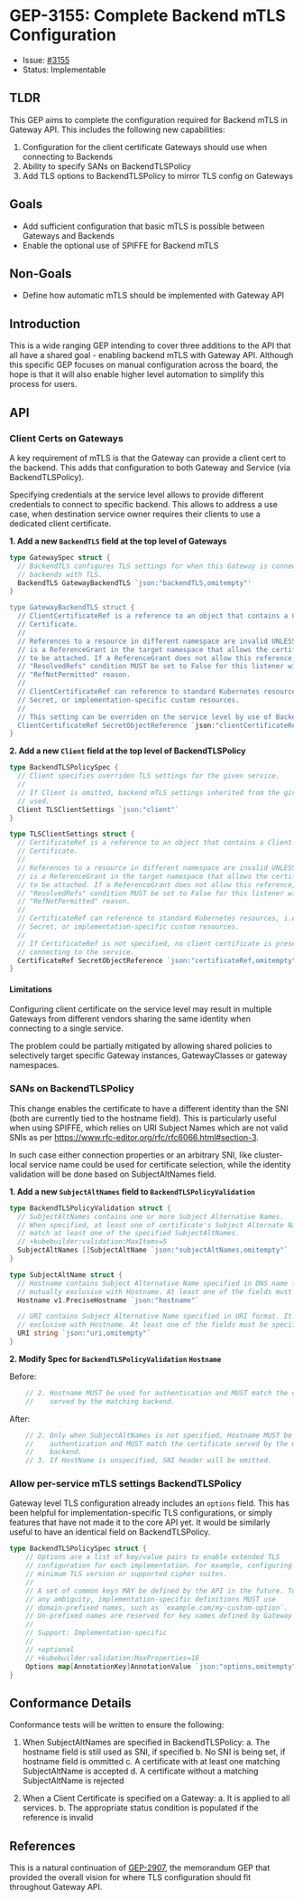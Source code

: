 # GEP-3155: Complete Backend mTLS Configuration

* Issue: [#3155](https://github.com/kubernetes-sigs/gateway-api/issues/3155)
* Status: Implementable

## TLDR

This GEP aims to complete the configuration required for Backend mTLS in Gateway
API. This includes the following new capabilities:

1. Configuration for the client certificate Gateways should use when connecting
   to Backends
1. Ability to specify SANs on BackendTLSPolicy
1. Add TLS options to BackendTLSPolicy to mirror TLS config on Gateways

## Goals

* Add sufficient configuration that basic mTLS is possible between Gateways and
  Backends
* Enable the optional use of SPIFFE for Backend mTLS

## Non-Goals

* Define how automatic mTLS should be implemented with Gateway API

## Introduction

This is a wide ranging GEP intending to cover three additions to the API that all
have a shared goal - enabling backend mTLS with Gateway API. Although this
specific GEP focuses on manual configuration across the board, the hope is that
it will also enable higher level automation to simplify this process for users.

## API

### Client Certs on Gateways

A key requirement of mTLS is that the Gateway can provide a client cert to the
backend. This adds that configuration to both Gateway and Service (via 
BackendTLSPolicy).

Specifying credentials at the service level allows to provide different
credentials to connect to specific backend. This allows to address a use case,
when destination service owner requires their clients to use a dedicated client
certificate.

**1. Add a new `BackendTLS` field at the top level of Gateways**

```go
type GatewaySpec struct {
  // BackendTLS configures TLS settings for when this Gateway is connecting to
  // backends with TLS.
  BackendTLS GatewayBackendTLS `json:"backendTLS,omitempty"'
}

type GatewayBackendTLS struct {
  // ClientCertificateRef is a reference to an object that contains a Client
  // Certificate.
  //
  // References to a resource in different namespace are invalid UNLESS there
  // is a ReferenceGrant in the target namespace that allows the certificate
  // to be attached. If a ReferenceGrant does not allow this reference, the
  // "ResolvedRefs" condition MUST be set to False for this listener with the
  // "RefNotPermitted" reason.
  //
  // ClientCertificateRef can reference to standard Kubernetes resources, i.e.
  // Secret, or implementation-specific custom resources.
  //
  // This setting can be overriden on the service level by use of BackendTLSPolicy.
  ClientCertificateRef SecretObjectReference `json:"clientCertificateRef,omitempty"`
}
```

**2. Add a new `Client` field at the top level of BackendTLSPolicy**

```go
type BackendTLSPolicySpec {
  // Client specifies overriden TLS settings for the given service.
  //
  // If Client is omitted, backend mTLS settings inherited from the given gateway are
  // used.
  Client TLSClientSettings `json:"client"`
}

type TLSClientSettings struct {
  // CertificateRef is a reference to an object that contains a Client
  // Certificate.
  //
  // References to a resource in different namespace are invalid UNLESS there
  // is a ReferenceGrant in the target namespace that allows the certificate
  // to be attached. If a ReferenceGrant does not allow this reference, the
  // "ResolvedRefs" condition MUST be set to False for this listener with the
  // "RefNotPermitted" reason.
  //
  // CertificateRef can reference to standard Kubernetes resources, i.e.
  // Secret, or implementation-specific custom resources.
  //
  // If CertificateRef is not specified, no client certificate is presented when
  // connecting to the service.
  CertificateRef SecretObjectReference `json:"certificateRef,omitempty"`
}
```

#### Limitations

Configuring client certificate on the service level may result in multiple Gateways
from different vendors sharing the same identity when connecting to a single service.

The problem could be partially mitigated by allowing shared policies to selectively 
target specific Gateway instances, GatewayClasses or gateway namespaces.

### SANs on BackendTLSPolicy

This change enables the certificate to have a different identity than the SNI
(both are currently tied to the hostname field). This is particularly useful
when using SPIFFE, which relies on URI Subject Names which are not valid SNIs 
as per https://www.rfc-editor.org/rfc/rfc6066.html#section-3.

In such case either connection properties or an arbitrary SNI, like cluster-local 
service name could be used for certificate selection, while the identity validation
will be done based on SubjectAltNames field.

**1. Add a new `SubjectAltNames` field to `BackendTLSPolicyValidation`**

```go
type BackendTLSPolicyValidation struct {
  // SubjectAltNames contains one or more Subject Alternative Names.
  // When specified, at least one of certificate's Subject Alternate Names MUST 
  // match at least one of the specified SubjectAltNames.
  // +kubebuilder:validation:MaxItems=5
  SubjectAltNames []SubjectAltName `json:"subjectAltNames,omitempty"`
}

type SubjectAltName struct {
  // Hostname contains Subject Alternative Name specified in DNS name format. It is
  // mutually exclusive with Hostname. At least one of the fields must be specified.
  Hostname v1.PreciseHostname `json:"hostname"`

  // URI contains Subject Alternative Name specified in URI format. It is mutually
  // exclusive with Hostname. At least one of the fields must be specified.
  URI string `json:"uri,omitempty"`
}
```

**2. Modify Spec for `BackendTLSPolicyValidation` `Hostname`**

Before:
```go
	// 2. Hostname MUST be used for authentication and MUST match the certificate
	//    served by the matching backend.
```

After:
```go
	// 2. Only when SubjectAltNames is not specified, Hostname MUST be used for 
    //    authentication and MUST match the certificate served by the matching
    //    backend.
    // 3. If HostName is unspecified, SNI header will be omitted.
```

### Allow per-service mTLS settings BackendTLSPolicy

Gateway level TLS configuration already includes an `options` field. This has
been helpful for implementation-specific TLS configurations, or simply features
that have not made it to the core API yet. It would be similarly useful to have
an identical field on BackendTLSPolicy.

```go
type BackendTLSPolicySpec struct {
	// Options are a list of key/value pairs to enable extended TLS
	// configuration for each implementation. For example, configuring the
	// minimum TLS version or supported cipher suites.
	//
	// A set of common keys MAY be defined by the API in the future. To avoid
	// any ambiguity, implementation-specific definitions MUST use
	// domain-prefixed names, such as `example.com/my-custom-option`.
	// Un-prefixed names are reserved for key names defined by Gateway API.
	//
	// Support: Implementation-specific
	//
	// +optional
	// +kubebuilder:validation:MaxProperties=16
	Options map[AnnotationKey]AnnotationValue `json:"options,omitempty"`
}
```

## Conformance Details

Conformance tests will be written to ensure the following:

1. When SubjectAltNames are specified in BackendTLSPolicy:
  a. The hostname field is still used as SNI, if specified
  b. No SNI is being set, if hostname field is ommitted
  c. A certificate with at least one matching SubjectAltName is accepted
  d. A certificate without a matching SubjectAltName is rejected

2. When a Client Certificate is specified on a Gateway:
  a. It is applied to all services.
  b. The appropriate status condition is populated if the reference is invalid

## References

This is a natural continuation of
[GEP-2907](https://gateway-api.sigs.k8s.io/geps/gep-2907/), the memorandum GEP
that provided the overall vision for where TLS configuration should fit
throughout Gateway API.